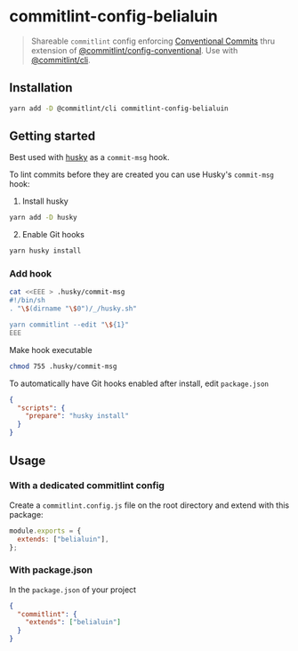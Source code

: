 # commitlint-config-belialuin

> Shareable `commitlint` config enforcing [Conventional Commits](https://www.conventionalcommits.org/) thru extension of [@commitlint/config-conventional](https://github.com/conventional-changelog/commitlint/tree/master/@commitlint/config-conventional). Use with [@commitlint/cli](https://www.npmjs.com/package/@commitlint/cli).

## Installation

```sh
yarn add -D @commitlint/cli commitlint-config-belialuin
```

## Getting started

Best used with [husky](https://typicode.github.io/husky) as a `commit-msg` hook.

To lint commits before they are created you can use Husky's `commit-msg` hook:

1. Install husky

```sh
yarn add -D husky
```

2. Enable Git hooks

```sh
yarn husky install
```

### Add hook

```sh
cat <<EEE > .husky/commit-msg
#!/bin/sh
. "\$(dirname "\$0")/_/husky.sh"

yarn commitlint --edit "\${1}"
EEE
```

Make hook executable

```sh
chmod 755 .husky/commit-msg
```

To automatically have Git hooks enabled after install, edit `package.json`

```json
{
  "scripts": {
    "prepare": "husky install"
  }
}
```

## Usage

### With a dedicated commitlint config

Create a `commitlint.config.js` file on the root directory and extend with this package:

```js
module.exports = {
  extends: ["belialuin"],
};
```

### With package.json

In the `package.json` of your project

```json
{
  "commitlint": {
    "extends": ["belialuin"]
  }
}
```
